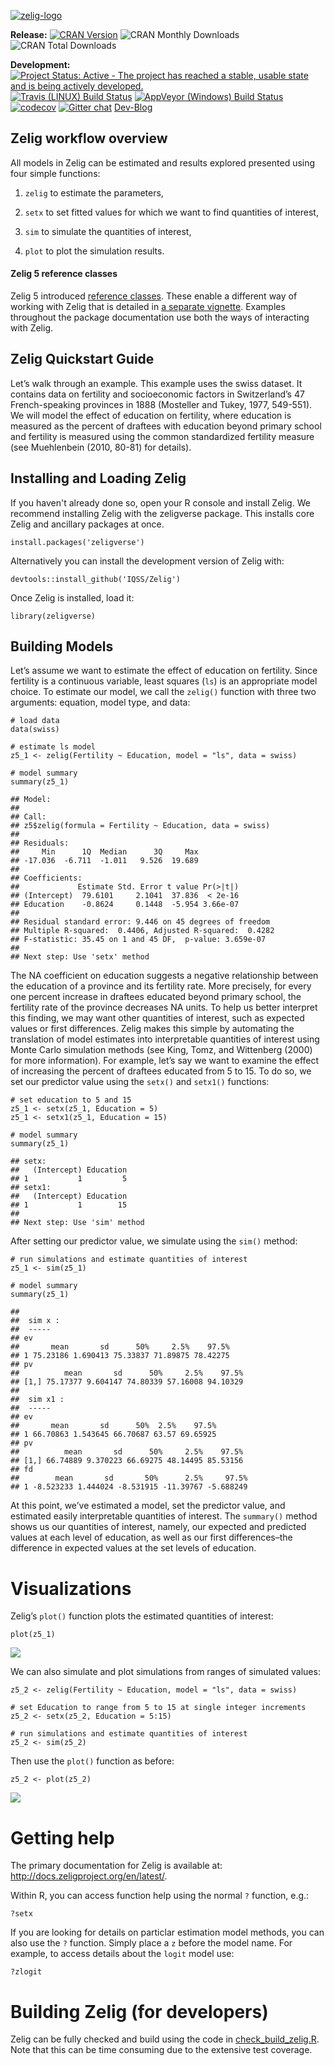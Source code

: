 <!-- README.md is generated from README.Rmd. Please edit that file -->
[![zelig-logo](man/figures/zelig.png)](http://zeligproject.org)

<!--- Badges ----->
**Release:** [![CRAN
Version](http://www.r-pkg.org/badges/version/Zelig)](http://cran.r-project.org/package=Zelig)
![CRAN Monthly
Downloads](http://cranlogs.r-pkg.org/badges/last-month/Zelig) ![CRAN
Total Downloads](http://cranlogs.r-pkg.org/badges/grand-total/Zelig)

**Development:** [![Project Status: Active - The project has reached a
stable, usable state and is being actively
developed.](http://www.repostatus.org/badges/latest/active.svg)](http://www.repostatus.org/#active)
[![Travis (LINUX) Build
Status](https://travis-ci.org/IQSS/Zelig.svg?branch=master)](https://travis-ci.org/IQSS/Zelig)
[![AppVeyor (Windows) Build
Status](https://ci.appveyor.com/api/projects/status/github/IQSS/Zelig?branch=master&svg=true)](https://ci.appveyor.com/project/IQSS/Zelig)
[![codecov](https://codecov.io/gh/IQSS/Zelig/branch/master/graph/badge.svg)](https://codecov.io/gh/IQSS/Zelig)
[![Gitter
chat](https://badges.gitter.im/Zelig-dev/gitter.png)](https://gitter.im/Zelig-dev/Lobby?utm_source=share-link&utm_medium=link&utm_campaign=share-link)
[Dev-Blog](https://medium.com/zelig-dev)

Zelig workflow overview
-----------------------

All models in Zelig can be estimated and results explored presented
using four simple functions:

1.  `zelig` to estimate the parameters,

2.  `setx` to set fitted values for which we want to find quantities of
    interest,

3.  `sim` to simulate the quantities of interest,

4.  `plot` to plot the simulation results.

#### Zelig 5 reference classes

Zelig 5 introduced [reference classes](http://adv-r.had.co.nz/R5.html).
These enable a different way of working with Zelig that is detailed in
[a separate vignette](docs/articles/zelig5_vs_zelig5.html). Examples
throughout the package documentation use both the ways of interacting
with Zelig.

Zelig Quickstart Guide
----------------------

Let’s walk through an example. This example uses the swiss dataset. It
contains data on fertility and socioeconomic factors in Switzerland’s 47
French-speaking provinces in 1888 (Mosteller and Tukey, 1977, 549-551).
We will model the effect of education on fertility, where education is
measured as the percent of draftees with education beyond primary school
and fertility is measured using the common standardized fertility
measure (see Muehlenbein (2010, 80-81) for details).

Installing and Loading Zelig
----------------------------

If you haven't already done so, open your R console and install Zelig.
We recommend installing Zelig with the zeligverse package. This installs
core Zelig and ancillary packages at once.

    install.packages('zeligverse')

Alternatively you can install the development version of Zelig with:

    devtools::install_github('IQSS/Zelig')

Once Zelig is installed, load it:

    library(zeligverse)

Building Models
---------------

Let’s assume we want to estimate the effect of education on fertility.
Since fertility is a continuous variable, least squares (`ls`) is an
appropriate model choice. To estimate our model, we call the `zelig()`
function with three two arguments: equation, model type, and data:

    # load data
    data(swiss)

    # estimate ls model
    z5_1 <- zelig(Fertility ~ Education, model = "ls", data = swiss)

    # model summary
    summary(z5_1)

    ## Model: 
    ## 
    ## Call:
    ## z5$zelig(formula = Fertility ~ Education, data = swiss)
    ## 
    ## Residuals:
    ##     Min      1Q  Median      3Q     Max 
    ## -17.036  -6.711  -1.011   9.526  19.689 
    ## 
    ## Coefficients:
    ##             Estimate Std. Error t value Pr(>|t|)
    ## (Intercept)  79.6101     2.1041  37.836  < 2e-16
    ## Education    -0.8624     0.1448  -5.954 3.66e-07
    ## 
    ## Residual standard error: 9.446 on 45 degrees of freedom
    ## Multiple R-squared:  0.4406, Adjusted R-squared:  0.4282 
    ## F-statistic: 35.45 on 1 and 45 DF,  p-value: 3.659e-07
    ## 
    ## Next step: Use 'setx' method

The NA coefficient on education suggests a negative relationship between
the education of a province and its fertility rate. More precisely, for
every one percent increase in draftees educated beyond primary school,
the fertility rate of the province decreases NA units. To help us better
interpret this finding, we may want other quantities of interest, such
as expected values or first differences. Zelig makes this simple by
automating the translation of model estimates into interpretable
quantities of interest using Monte Carlo simulation methods (see King,
Tomz, and Wittenberg (2000) for more information). For example, let’s
say we want to examine the effect of increasing the percent of draftees
educated from 5 to 15. To do so, we set our predictor value using the
`setx()` and `setx1()` functions:

    # set education to 5 and 15
    z5_1 <- setx(z5_1, Education = 5)
    z5_1 <- setx1(z5_1, Education = 15)

    # model summary
    summary(z5_1)

    ## setx:
    ##   (Intercept) Education
    ## 1           1         5
    ## setx1:
    ##   (Intercept) Education
    ## 1           1        15
    ## 
    ## Next step: Use 'sim' method

After setting our predictor value, we simulate using the `sim()` method:

    # run simulations and estimate quantities of interest
    z5_1 <- sim(z5_1)

    # model summary
    summary(z5_1)

    ## 
    ##  sim x :
    ##  -----
    ## ev
    ##       mean       sd      50%     2.5%    97.5%
    ## 1 75.23186 1.690413 75.33837 71.89875 78.42275
    ## pv
    ##          mean       sd      50%     2.5%    97.5%
    ## [1,] 75.17377 9.604147 74.80339 57.16008 94.10329
    ## 
    ##  sim x1 :
    ##  -----
    ## ev
    ##       mean       sd      50%  2.5%    97.5%
    ## 1 66.70863 1.543645 66.70687 63.57 69.65925
    ## pv
    ##          mean       sd      50%     2.5%    97.5%
    ## [1,] 66.74889 9.370223 66.69275 48.14495 85.53156
    ## fd
    ##        mean       sd       50%      2.5%     97.5%
    ## 1 -8.523233 1.444024 -8.531915 -11.39767 -5.688249

At this point, we’ve estimated a model, set the predictor value, and
estimated easily interpretable quantities of interest. The `summary()`
method shows us our quantities of interest, namely, our expected and
predicted values at each level of education, as well as our first
differences–the difference in expected values at the set levels of
education.

Visualizations
==============

Zelig’s `plot()` function plots the estimated quantities of interest:

    plot(z5_1)

![](man/figures/example_plot_graph-1.png)

We can also simulate and plot simulations from ranges of simulated
values:

    z5_2 <- zelig(Fertility ~ Education, model = "ls", data = swiss)

    # set Education to range from 5 to 15 at single integer increments
    z5_2 <- setx(z5_2, Education = 5:15)

    # run simulations and estimate quantities of interest
    z5_2 <- sim(z5_2)

Then use the `plot()` function as before:

    z5_2 <- plot(z5_2)

![](man/figures/example_plot_ci_plot-1.png)

Getting help
============

The primary documentation for Zelig is available at:
<http://docs.zeligproject.org/en/latest/>.

Within R, you can access function help using the normal `?` function,
e.g.:

    ?setx

If you are looking for details on particlar estimation model methods,
you can also use the `?` function. Simply place a `z` before the model
name. For example, to access details about the `logit` model use:

    ?zlogit

Building Zelig (for developers)
===============================

Zelig can be fully checked and build using the code in
[check\_build\_zelig.R](check_build_zelig.R). Note that this can be time
consuming due to the extensive test coverage.
